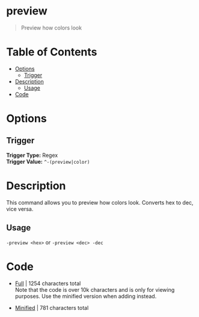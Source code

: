 # preview
> Preview how colors look

# Table of Contents
* [Options](#Options)
	* [Trigger](##Trigger)
* [Description](#Description)
	* [Usage](##Usage)
* [Code](#Code)

# Options
## Trigger
**Trigger Type:** Regex<br>
**Trigger Value:** `^-(preview|color)`<br>


# Description
This command allows you to preview how colors look. Converts hex to dec, vice versa.

## Usage
`-preview <hex>` or `-preview <dec> -dec`

# Code
* [Full](./preview/preview.cc.go) | 1254 characters total<br>
Note that the code is over 10k characters and is only for viewing purposes. Use the minified version when adding instead.

* [Minified](./preview.minified.go) | 781 characters total<br>